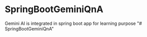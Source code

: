 # SpringBootGeminiQnA
Gemini AI is integrated in spring boot app for learning purpose
"# SpringBootGeminiQnA" 
